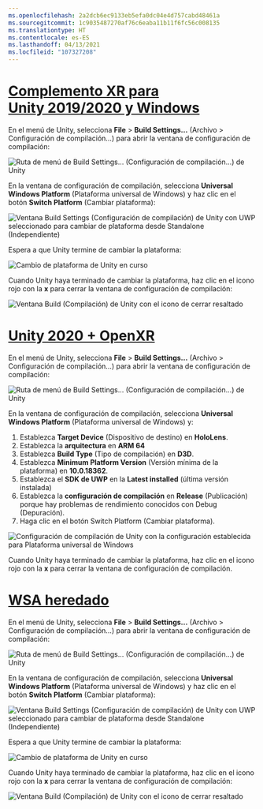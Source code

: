 ```yaml
---
ms.openlocfilehash: 2a2dcb6ec9133eb5efa0dc04e4d757cabd48461a
ms.sourcegitcommit: 1c9035487270af76c6eaba11b11f6fc56c008135
ms.translationtype: HT
ms.contentlocale: es-ES
ms.lasthandoff: 04/13/2021
ms.locfileid: "107327208"
---
```

# <a name="unity-20192020--windows-xr-plugin"></a>[Complemento XR para Unity 2019/2020 y Windows](#tab/winxr)

En el menú de Unity, selecciona **File** > **Build Settings...** (Archivo > Configuración de compilación...) para abrir la ventana de configuración de compilación:

![Ruta de menú de Build Settings… (Configuración de compilación…) de Unity](../images/mr-learning-base/base-02-section2-step1-1.png)

En la ventana de configuración de compilación, selecciona **Universal Windows Platform** (Plataforma universal de Windows) y haz clic en el botón **Switch Platform** (Cambiar plataforma):

![Ventana Build Settings (Configuración de compilación) de Unity con UWP seleccionado para cambiar de plataforma desde Standalone (Independiente)](../images/mr-learning-base/base-02-section2-step1-2.png)

Espera a que Unity termine de cambiar la plataforma:

![Cambio de plataforma de Unity en curso](../images/mr-learning-base/base-02-section2-step1-3.png)

Cuando Unity haya terminado de cambiar la plataforma, haz clic en el icono rojo con la **x** para cerrar la ventana de configuración de compilación:

![Ventana Build (Compilación) de Unity con el icono de cerrar resaltado](../images/mr-learning-base/base-02-section2-step1-4.png)

# <a name="unity-2020--openxr"></a>[Unity 2020 + OpenXR](#tab/openxr)

En el menú de Unity, selecciona **File** > **Build Settings...** (Archivo > Configuración de compilación...) para abrir la ventana de configuración de compilación:

![Ruta de menú de Build Settings… (Configuración de compilación…) de Unity](../images/mr-learning-base/base-02-section2-step1-1.png)

En la ventana de configuración de compilación, selecciona **Universal Windows Platform** (Plataforma universal de Windows) y:
1.  Establezca **Target Device** (Dispositivo de destino) en **HoloLens**.
2.  Establezca la **arquitectura** en **ARM 64**
3.  Establezca **Build Type** (Tipo de compilación) en **D3D**.
4.  Establezca **Minimum Platform Version** (Versión mínima de la plataforma) en **10.0.18362**.
5.  Establezca el **SDK de UWP** en la **Latest installed** (última versión instalada)
6.  Establezca la **configuración de compilación** en **Release** (Publicación) porque hay problemas de rendimiento conocidos con Debug (Depuración).
7.  Haga clic en el botón Switch Platform (Cambiar plataforma).


![Configuración de compilación de Unity con la configuración establecida para Plataforma universal de Windows](../images/mr-learning-base/base-02-section2-step1-2-openxr.png)

Cuando Unity haya terminado de cambiar la plataforma, haz clic en el icono rojo con la **x** para cerrar la ventana de configuración de compilación.

# <a name="legacy-wsa"></a>[WSA heredado](#tab/wsa)

En el menú de Unity, selecciona **File** > **Build Settings...** (Archivo > Configuración de compilación...) para abrir la ventana de configuración de compilación:

![Ruta de menú de Build Settings… (Configuración de compilación…) de Unity](../images/mr-learning-base/base-02-section2-step1-1.png)

En la ventana de configuración de compilación, selecciona **Universal Windows Platform** (Plataforma universal de Windows) y haz clic en el botón **Switch Platform** (Cambiar plataforma):

![Ventana Build Settings (Configuración de compilación) de Unity con UWP seleccionado para cambiar de plataforma desde Standalone (Independiente)](../images/mr-learning-base/base-02-section2-step1-2.png)

Espera a que Unity termine de cambiar la plataforma:

![Cambio de plataforma de Unity en curso](../images/mr-learning-base/base-02-section2-step1-3.png)

Cuando Unity haya terminado de cambiar la plataforma, haz clic en el icono rojo con la **x** para cerrar la ventana de configuración de compilación:

![Ventana Build (Compilación) de Unity con el icono de cerrar resaltado](../images/mr-learning-base/base-02-section2-step1-4.png)
